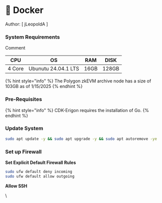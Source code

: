 # 🐳 Docker

Author: \[ jLeopoldA ]

### System Requirements <a href="#system-requirements" id="system-requirements"></a>

Comment

| CPU    | OS                  | RAM  | DISK  |
| ------ | ------------------- | ---- | ----- |
| 4 Core | Ubunutu 24.04.1 LTS | 16GB | 128GB |

{% hint style="info" %}
The Polygon zkEVM archive node has a size of 103GB as of 1/15/2025
{% endhint %}

### Pre-Requisites <a href="#pre-requisites" id="pre-requisites"></a>

{% hint style="info" %}
CDK-Erigon requires the installation of Go.
{% endhint %}

### Update System

```bash
sudo apt update -y && sudo apt upgrade -y && sudo apt autoremove -ye
```

### Set up Firewall <a href="#set-up-firewall" id="set-up-firewall"></a>

**Set Explicit Default Firewall Rules**

```bash
sudo ufw default deny incoming
sudo ufw default allow outgoing
```

**Allow SSH**

\
